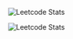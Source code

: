 ![Leetcode Stats](https://leetcard.jacoblin.cool/david11yf29)

![Leetcode Stats](https://leetcard.jacoblin.cool/david11yf29?ext=activity)

<!--
**david11yf29/david11yf29** is a ✨ _special_ ✨ repository because its `README.md` (this file) appears on your GitHub profile.

Here are some ideas to get you started:

- 🔭 I’m currently working on ...
- 🌱 I’m currently learning ...
- 👯 I’m looking to collaborate on ...
- 🤔 I’m looking for help with ...
- 💬 Ask me about ...
- 📫 How to reach me: ...
- 😄 Pronouns: ...
- ⚡ Fun fact: ...
-->

